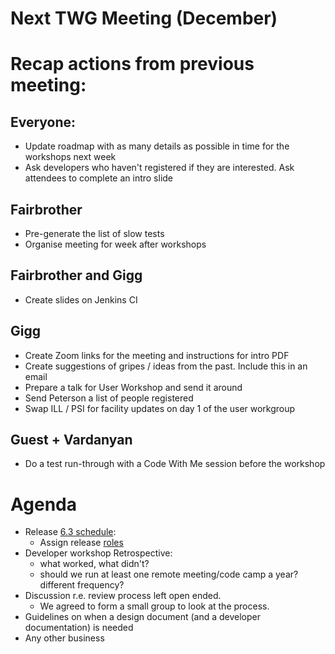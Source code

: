 # Next TWG Meeting (December)

# Recap actions from previous meeting:

## Everyone:
- Update roadmap with as many details as possible in time for the workshops next week
- Ask developers who haven't registered if they are interested. Ask attendees to complete an intro slide

## Fairbrother
- Pre-generate the list of slow tests
- Organise meeting for week after workshops

## Fairbrother and Gigg
- Create slides on Jenkins CI

## Gigg
- Create Zoom links for the meeting and instructions for intro PDF
- Create suggestions of gripes / ideas from the past. Include this in an email
- Prepare a talk for User Workshop and send it around
- Send Peterson a list of people registered
- Swap ILL / PSI for facility updates on day 1 of the user workgroup

## Guest + Vardanyan
- Do a test run-through with a Code With Me session before the workshop

# Agenda
- Release [6.3 schedule](https://github.com/mantidproject/mantid/milestone/99):
  - Assign release [roles](https://developer.mantidproject.org/ReleaseChecklist.html) 
- Developer workshop Retrospective:
  - what worked, what didn't?
  - should we run at least one remote meeting/code camp a year? different frequency?
- Discussion r.e. review process left open ended.
  - We agreed to form a small group to look at the process.
- Guidelines on when a design document (and a developer documentation) is needed
- Any other business
